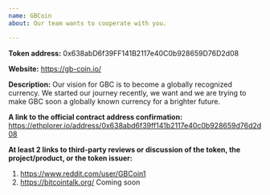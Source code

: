 ```yaml
---
name: GBCoin
about: Our team wants to cooperate with you.

---
```


<!-- 
This is a request to add a new token to tokenbase.

PLEASE READ THE FOLLOWING CAREFULLY:
* FOLLOW the template below to request token addition.
* READ the comments (in <!-- _comment text_ ——>) carefully to understand what information is needed.
* Put your answers below the field and the comment.
* Do not include additional information in your initial request.
* If you cannot fulfill one of the requirements, state that clearly, and we will try to help you figure it out.

FAQ: https://www.reddit.com/r/ForkDelta/comments/7tntnz/how_to_get_an_erc20_token_listed_on_forkdelta/

Got questions? Join 
* Discord chat: https://discord.gg/mMnRq7m 
* or Telegram chat: https://t.me/ForkDeltaChat
-->

**Token address:** 
0x638abD6f39FF141B2117e40C0b928659D76D2d08



**Website:** https://gb-coin.io/


**Description:** <!-- 1-3 sentences for the token's description: at least one on the token issuer (eg., the product they are building) and one on token's purpose. --> Our vision for GBC is to become a globally recognized currency. We started our journey recently, we want and we are trying to make GBC soon a globally known currency for a brighter future.


**A link to the official contract address confirmation:** <!-- Contract address confirmation MUST be linked from the official website and MUST be visible publicly. If the confirmation is not visible immediately, include an explanation of how to find it. -->  https://ethplorer.io/address/0x638abd6f39ff141b2117e40c0b928659d76d2d08


**At least 2 links to third-party reviews or discussion of the token, the project/product, or the token issuer:**
<!--
Reviews must include review of project vision, team, milestones, or existing product.

Links should be of at least two distinct kinds, including, but is not limited to: articles in the media, independent blog posts, ICO reviews, third party reporting on established company partnerships, specific comments in BitcoinTalk threads.
Note:
* We are looking for substance in reviews. BitcoinTalk announcements and ICO aggregator pages are NOT an acceptable source. Reviews like "Interesting project, good luck", "to the moon" are NOT acceptable.
* Project's social media channels (Reddit, Twitter, Facebook, Telegram and others) are not acceptable.
-->
1. https://www.reddit.com/user/GBCoin1
2. https://bitcointalk.org/ Coming soon
